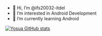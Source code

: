 - 👋 Hi, I’m @ifs20032-itdel
- 👀 I’m interested in Android Development
- 🌱 I’m currently learning Android

<!---
ifs20032-itdel/ifs20032-itdel is a ✨ special ✨ repository because its `README.md` (this file) appears on your GitHub profile.
You can click the Preview link to take a look at your changes.
--->

[![Yosua GitHub stats](https://github-readme-stats.vercel.app/api?username=ifs20032-itdel)](https://github.com/ifs20032-itdel/ifs20032-itdel)
